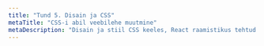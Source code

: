 ```yaml
---
title: "Tund 5. Disain ja CSS"
metaTitle: "CSS-i abil veebilehe muutmine"
metaDescription: "Disain ja stiil CSS keeles, React raamistikus tehtud veebilehe disain"
---
```



